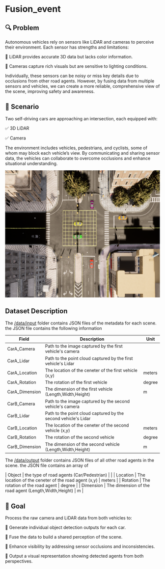 # Fusion_event


## 🔍 Problem

Autonomous vehicles rely on sensors like LiDAR and cameras to perceive their environment. Each sensor has strengths and limitations:

🔹 LiDAR provides accurate 3D data but lacks color information.

🔹 Cameras capture rich visuals but are sensitive to lighting conditions.


Individually, these sensors can be noisy or miss key details due to occlusions from other road agents. However, by fusing data from multiple sensors and vehicles, we can create a more reliable, comprehensive view of the scene, improving safety and awareness.

## 🚦 Scenario

Two self-driving cars are approaching an intersection, each equipped with:


✅ 3D LiDAR

✅ Camera

The environment includes vehicles, pedestrians, and cyclists, some of whom may block each vehicle’s view. By communicating and sharing sensor data, the vehicles can collaborate to overcome occlusions and enhance situational understanding.

![scene](/images/scene.png)

## Dataset Description

The [/data/input](/data/input) folder contains JSON files of the metadata for each scene. the JSON file contains the following information

| Field | Description | Unit |
| --- | --- | --- |
| CarA_Camera | Path to the image captured by the first vehicle's camera |  |
| CarA_Lidar | Path to the point cloud captured by the first vehicle's Lidar|  |
| CarA_Location | The location of the ceneter of the first vehicle (x,y) | meters |
| CarA_Rotation | The rotation of the first vehicle | degree |
| CarA_Dimension | The dimension of the first vehicle (Length,Width,Height) | m |
| CarB_Camera | Path to the image captured by the second vehicle's camera |  |
| CarB_Lidar | Path to the point cloud captured by the second vehicle's Lidar|  |
| CarB_Location | The location of the ceneter of the second vehicle (x,y) | meters |
| CarB_Rotation | The rotation of the second vehicle | degree |
| CarB_Dimension | The dimension of the second vehicle (Length,Width,Height) | m |

The [/data/output](/data/output) folder contains JSON files of all other road agents in the scene. the JSON file contains an array of 

| Object | the type of road agents (Car/Pedestrian) |  |
| Location | The location of the ceneter of the road agent (x,y) | meters |
| Rotation | The rotation of the road agent | degree |
| Dimension | The dimension of the road agent (Length,Width,Height) | m |

  ## 🎯 Goal

Process the raw camera and LiDAR data from both vehicles to:


🔹 Generate individual object detection outputs for each car.

🔹 Fuse the data to build a shared perception of the scene.

🔹 Enhance visibility by addressing sensor occlusions and inconsistencies.

🔹 Output a visual representation showing detected agents from both perspectives.
